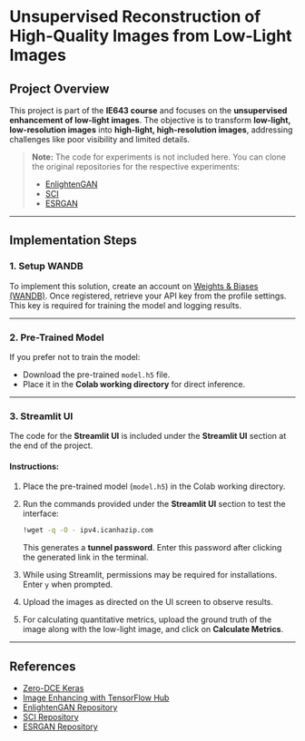 # **Unsupervised Reconstruction of High-Quality Images from Low-Light Images**

## **Project Overview**  
This project is part of the **IE643 course** and focuses on the **unsupervised enhancement of low-light images**. The objective is to transform **low-light, low-resolution images** into **high-light, high-resolution images**, addressing challenges like poor visibility and limited details.

> **Note:** The code for experiments is not included here. You can clone the original repositories for the respective experiments:
> - [EnlightenGAN](https://github.com/VITA-Group/EnlightenGAN)
> - [SCI](https://github.com/tengyu1998/SCI)
> - [ESRGAN](https://github.com/xinntao/ESRGAN)

---

## **Implementation Steps**  

### **1. Setup WANDB**  
To implement this solution, create an account on [Weights & Biases (WANDB)](https://wandb.ai/). Once registered, retrieve your API key from the profile settings. This key is required for training the model and logging results.

---

### **2. Pre-Trained Model**  
If you prefer not to train the model:
- Download the pre-trained `model.h5` file.
- Place it in the **Colab working directory** for direct inference.

---

### **3. Streamlit UI**  

The code for the **Streamlit UI** is included under the **Streamlit UI** section at the end of the project.

#### **Instructions**:
1. Place the pre-trained model (`model.h5`) in the Colab working directory.
2. Run the commands provided under the **Streamlit UI** section to test the interface:

   ```bash
   !wget -q -O - ipv4.icanhazip.com
   ```

   This generates a **tunnel password**. Enter this password after clicking the generated link in the terminal.

3. While using Streamlit, permissions may be required for installations. Enter `y` when prompted.
4. Upload the images as directed on the UI screen to observe results.
5. For calculating quantitative metrics, upload the ground truth of the image along with the low-light image, and click on **Calculate Metrics**.

---

## **References**  

- [Zero-DCE Keras](https://youtu.be/PGOWjMCMB8I?si=pefyKe2gfMt3O-xJ)
- [Image Enhancing with TensorFlow Hub](https://www.tensorflow.org/hub/tutorials/image_enhancing)
- [EnlightenGAN Repository](https://github.com/VITA-Group/EnlightenGAN)
- [SCI Repository](https://github.com/tengyu1998/SCI)
- [ESRGAN Repository](https://github.com/xinntao/ESRGAN)
